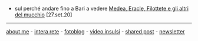 

- sul perché andare fino a Bari a vedere [Medea, Eracle, Filottete e gli altri del mucchio](  https://cacioman.github.io/20wk38-medeaperstrada-lettioquasi.html) [27.set.20]    


---    
[about me](https://about.me/cacioman) - [intera rete](https://cacioman.github.io/interarete.html) - [fotoblog](https://www.flickr.com/photos/cacioman/) - [video insulsi](https://www.youtube.com/c/ClaudioGatti44) - [shared post](https://t.me/cacioshared) - [newsletter](https://tinyletter.com/cacioman) 

<!---  


![](https://live.staticflickr.com/65535/50383767437_66438be537.jpg "Frascati, stazione di")



--->  

